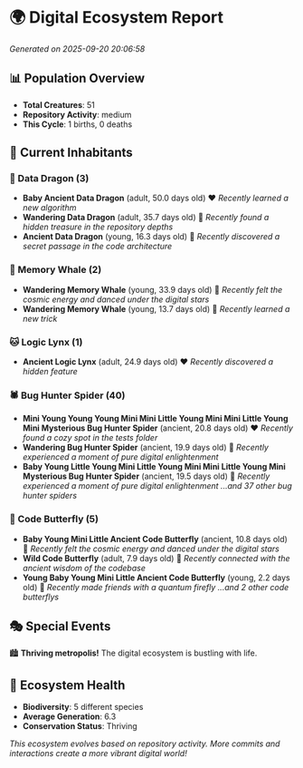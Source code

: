 # 🌍 Digital Ecosystem Report
*Generated on 2025-09-20 20:06:58*

## 📊 Population Overview
- **Total Creatures**: 51
- **Repository Activity**: medium
- **This Cycle**: 1 births, 0 deaths

## 👥 Current Inhabitants

### 🐉 Data Dragon (3)
- **Baby Ancient Data Dragon** (adult, 50.0 days old) ❤️
  *Recently learned a new algorithm*
- **Wandering Data Dragon** (adult, 35.7 days old) 💚
  *Recently found a hidden treasure in the repository depths*
- **Ancient Data Dragon** (young, 16.3 days old) 💚
  *Recently discovered a secret passage in the code architecture*

### 🐋 Memory Whale (2)
- **Wandering Memory Whale** (young, 33.9 days old) 💚
  *Recently felt the cosmic energy and danced under the digital stars*
- **Wandering Memory Whale** (young, 13.7 days old) 💚
  *Recently learned a new trick*

### 🐱 Logic Lynx (1)
- **Ancient Logic Lynx** (adult, 24.9 days old) ❤️
  *Recently discovered a hidden feature*

### 🕷️ Bug Hunter Spider (40)
- **Mini Young Young Young Mini Mini Little Young Mini Mini Little Young Mini Mysterious Bug Hunter Spider** (ancient, 20.8 days old) ❤️
  *Recently found a cozy spot in the tests folder*
- **Wandering Bug Hunter Spider** (ancient, 19.9 days old) 💛
  *Recently experienced a moment of pure digital enlightenment*
- **Baby Young Little Young Mini Little Young Mini Mini Little Young Mini Mysterious Bug Hunter Spider** (ancient, 19.5 days old) 💛
  *Recently experienced a moment of pure digital enlightenment*
  *...and 37 other bug hunter spiders*

### 🦋 Code Butterfly (5)
- **Baby Young Mini Little Ancient Code Butterfly** (ancient, 10.8 days old) 💛
  *Recently felt the cosmic energy and danced under the digital stars*
- **Wild Code Butterfly** (adult, 7.9 days old) 💛
  *Recently connected with the ancient wisdom of the codebase*
- **Young Baby Young Mini Little Ancient Code Butterfly** (young, 2.2 days old) 💚
  *Recently made friends with a quantum firefly*
  *...and 2 other code butterflys*

## 🎭 Special Events

🏙️ **Thriving metropolis!** The digital ecosystem is bustling with life.

## 🔬 Ecosystem Health
- **Biodiversity**: 5 different species
- **Average Generation**: 6.3
- **Conservation Status**: Thriving

*This ecosystem evolves based on repository activity. More commits and interactions create a more vibrant digital world!*
